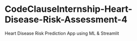 # CodeClauseInternship-Heart-Disease-Risk-Assessment-4
Heart Disease Risk Prediction App using ML &amp; Streamlit
